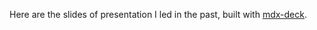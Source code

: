 Here are the slides of presentation I led in the past, built with [mdx-deck](https://github.com/jxnblk/mdx-deck).
